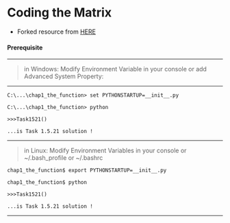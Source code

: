 # Coding the Matrix

* Forked resource from [HERE](resources.codingthematrix.com)

#### Prerequisite

- - -

> in Windows:  Modify Environment Variable in your console or add Advanced System Property:

- - -

```
C:\...\chap1_the_function> set PYTHONSTARTUP=__init__.py

C:\...\chap1_the_function> python

>>>Task1521()

...is Task 1.5.21 solution !
```

- - -

> in Linux: Modify Environment Variables in your console or ~/.bash_profile or ~/.bashrc

```
chap1_the_function$ export PYTHONSTARTUP=__init__.py

chap1_the_function$ python

>>>Task1521()

...is Task 1.5.21 solution !
```

- - -
